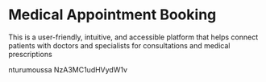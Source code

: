 # Medical Appointment Booking

This is a user-friendly, intuitive, and accessible platform that helps connect patients with doctors and specialists for consultations and medical prescriptions

nturumoussa
NzA3MC1udHVydW1v